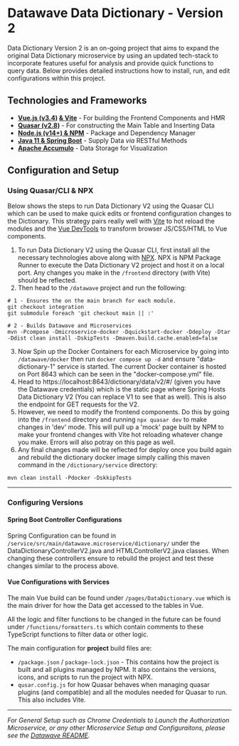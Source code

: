 # Datawave Data Dictionary - Version 2
  Data Dictionary Version 2 is an on-going project that aims to expand the original Data Dictionary microservice by using an updated tech-stack to incorporate features useful for analysis and provide quick functions to query data. Below provides detailed instructions how to install, run, and edit configurations within this project.

  ## Technologies and Frameworks
  - **[Vue.js (v3.4)](https://vuejs.org/) [& Vite](vitejs.dev)** - For building the Frontend Components and HMR
  - **[Quasar (v2.8)](https://quasar.dev/)** - For constructing the Main Table and Inserting Data
  - **[Node.js (v14+) & NPM](https://nodejs.org/en)** - Package and Dependency Manager
  - **[Java 11 & Spring Boot](https://spring.io/)** - Supply Data _via_ RESTful Methods
  - **[Apache Accumulo](https://accumulo.apache.org/)** - Data Storage for Visualization

  ## Configuration and Setup
  ### Using Quasar/CLI & NPX
  Below shows the steps to run Data Dictionary V2 using the Quasar CLI which can be used to make quick edits or frontend configuration changes to the Dictionary. This strategy pairs really well with [Vite](vitejs.dev) to hot reload the modules and the [Vue DevTools](https://chromewebstore.google.com/detail/vuejs-devtools/nhdogjmejiglipccpnnnanhbledajbpd?hl=en) to transform browser JS/CSS/HTML to Vue components.
  1. To run Data Dictionary V2 using the Quasar CLI, first install all the necessary technologies above along with [NPX](https://github.com/npm/npx). NPX is NPM Package Runner to execute the Data Dictionary V2 project and host it on a local port. Any changes you make in the `/frontend` directory (with Vite) should be reflected.
  2. Then head to the `/datawave` project and run the following:
  ```
  # 1 - Ensures the on the main branch for each module.
  git checkout integration
  git submodule foreach 'git checkout main || :'

  # 2 - Builds Datawave and Microservices
  mvn -Pcompose -Dmicroservice-docker -Dquickstart-docker -Ddeploy -Dtar -Ddist clean install -DskipTests -Dmaven.build.cache.enabled=false
  ```
3. Now Spin up the Docker Containers for each Microservice by going into `/datawave/docker` then run `docker compose up -d` and ensure "data-dictionary-1" service is started. The current Docker container is hosted on Port 8643 which can be seen in the "docker-compose.yml" file.
4. Head to https://localhost:8643/dictionary/data/v2/#/ (given you have the Datawave credentials) which is the static page where Spring Hosts Data Dictionary V2 (You can replace V1 to see that as well). This is also the endpoint for GET requests for the V2.
5. However, we need to modify the frontend components. Do this by going into the `/frontend` directory and running `npx quasar dev` to make changes in 'dev' mode. This will pull up a 'mock' page built by NPM to make your frontend changes with Vite hot reloading whatever change you make. Errors will also potray on this page as well.
6. Any final changes made will be reflected for deploy once you build again and rebuild the dictionary docker image simply calling this maven command in the `/dictionary/service` directory:
```
mvn clean install -Pdocker -DskkipTests
```

***

### Configuring Versions
#### Spring Boot Controller Configurations
Spring Configuration can be found in `/service/src/main/datawave.microservice/dictionary/` under the DataDictionaryControllerV2.java and HTMLControllerV2.java classes. When changing these controllers ensure to rebuild the project and test these changes similar to the process above.

#### Vue Configurations with Services
The main Vue build can be found under `/pages/DataDictionary.vue` which is the main driver for how the Data get accessed to the tables in Vue.

All the logic and filter functions to be changed in the future can be found under `/functions/formatters.ts` which contain comments to these TypeScript functions to filter data or other logic.

 The main configuration for **project** build files are:

- `/package.json` / `package-lock.json` - This contains how the project is built and all plugins managed by NPM. It also contains the versions, icons, and scripts to run the project with NPX.
- `qusar.config.js` for how Quasar behaves when managing quasar plugins (and compatible) and all the modules needed for Quasar to run. This also includes Vite.

***

_For General Setup such as Chrome Credentials to Launch the Authorization Microservice, or any other Microservice Setup and Configuraitons, please see the [Datawave README](https://github.com/NationalSecurityAgency/datawave/blob/integration/docker/README.md#usage)._
